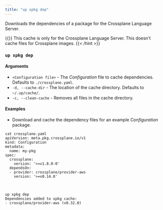 ```yaml
---
title: "up xpkg dep"
---
```


Downloads the dependencies of a package for the Crossplane Language Server.

{{<hint type="note" >}}
This cache is only for the Crossplane Language Server. This doesn't cache files for Crossplane images.
{{< /hint >}}

### `up xpkg dep`

#### Arguments
* `<Configuration file>` - The _Configuration_ file to cache dependencies. Defaults to `./crossplane.yaml`. 
* `-d, --cache-dir` - The location of the cache directory. Defaults to `~/.up/cache/`.
* `-c, --clean-cache` - Removes all files in the cache directory. 


#### Examples

* Download and cache the dependency files for an example _Configuration_ package.
```shell
cat crossplane.yaml
apiVersion: meta.pkg.crossplane.io/v1
kind: Configuration
metadata:
  name: my-pkg
spec:
  crossplane:
    version: '>=v1.8.0-0'
  dependsOn:
  - provider: crossplane/provider-aws
    version: '>=v0.14.0'
```
<br />

```shell
up xpkg dep
Dependencies added to xpkg cache:
- crossplane/provider-aws (v0.32.0)
```
